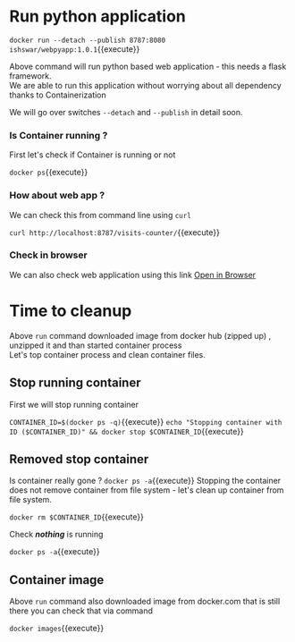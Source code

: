 # Run python application 

`docker run --detach --publish 8787:8080 ishswar/webpyapp:1.0.1`{{execute}}

Above command will run python based web application - this needs a flask framework.  
We are able to run this application without worrying about all dependency thanks to Containerization  

We will go over switches `--detach` and `--publish` in detail soon. 

### Is Container running ? 

First let's check if Container is running or not 

`docker ps`{{execute}}

### How about web app ? 

We can check this from command line using `curl` 

`curl http://localhost:8787/visits-counter/`{{execute}}

### Check in browser 

We can also check web application using this link  [Open in Browser](https://[[HOST_SUBDOMAIN]]-8787-[[KATACODA_HOST]].environments.katacoda.com/visits-counter/)

# Time to cleanup 

Above `run` command downloaded image from docker hub (zipped up) , unzipped it and than started container process  
Let's top container process and clean container files. 

## Stop running container 

First we will stop running container 

`CONTAINER_ID=$(docker ps -q)`{{execute}}
`echo "Stopping container with ID ($CONTAINER_ID)" && docker stop $CONTAINER_ID`{{execute}}

## Removed stop container 

Is container really gone ? `docker ps -a`{{execute}} 
Stopping the container does not remove container from file system - let's clean up container from file system.

`docker rm $CONTAINER_ID`{{execute}}

Check ***nothing*** is running 

`docker ps -a`{{execute}}

## Container image 

Above `run` command also downloaded image from docker.com that is still there you can check that via command  

`docker images`{{execute}}
